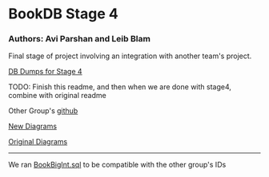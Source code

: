 # BookDB Stage 4

### Authors: Avi Parshan and Leib Blam

Final stage of project involving an integration with another team's project.

[DB Dumps for Stage 4](https://gitlab.com/avipars/db-lfs/-/tree/main/Stage4?ref_type=heads)


TODO: Finish this readme, and then when we are done with stage4, combine with original readme

Other Group's [github](https://github.com/Ravioli246/Database-Project-2024-Semester-Spring)

[New Diagrams](https://github.com/avipars/DB-Mini-Project/tree/main/Stage4/Diagrams)

[Original Diagrams](https://github.com/avipars/DB-Mini-Project/tree/main/Stage1/Diagrams)

---- 


We ran [BookBigInt.sql](https://github.com/avipars/DB-Mini-Project/Stage4/Commands/BookBigInt.sql) to be compatible with the other group's IDs

